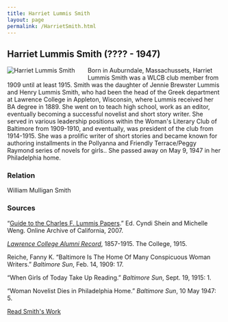 ```yaml
---
title: Harriet Lummis Smith
layout: page
permalink: /HarrietSmith.html
---
```


## Harriet Lummis Smith (???? - 1947)
<div style="float: left;padding-right: 30px;padding-bottom: 15px;"><img src="https://elizajames.github.io/WLCB_draft/assets/img/HarrietSmith.jpg" alt="Harriet Lummis Smith"></div>

Born in Auburndale, Massachussets, Harriet Lummis Smith was a WLCB club member from 1909 until at least 1915. Smith was the daughter of Jennie Brewster Lummis and Henry Lummis Smith, who had been the head of the Greek department at Lawrence College in Appleton, Wisconsin, where Lummis received her BA degree in 1889. She went on to teach high school, work as an editor, eventually becoming a successful novelist and short story writer. She served in various leadership positions within the Woman's Literary Club of Baltimore from 1909-1910, and eventually, was president of the club from 1914-1915. She was a prolific writer of short stories and became known for authoring installments in the Pollyanna and Friendly Terrace/Peggy Raymond series of novels for girls.. She passed away on May 9, 1947 in her Philadelphia home.

### Relation

William Mulligan Smith

### Sources

“[Guide to the Charles F. Lummis Papers](http://www.oac.cdlib.org/findaid/ark:/13030/kt9z09r4s7/entire_text/).” Ed. Cyndi Shein and Michelle Weng. Online Archive of California, 2007. 

*[Lawrence College Alumni Record](https://loyolanotredamelib.org/Aperio/WLCB/exhibits/show/club-bios/item/books.google.com/books?id=i6ZEAAAAIAAJ&pg=PA248&lpg=PA248&dq=Henry%2BLummis%2BLawrence%2BCollege%2BWI&source=bl&ots=kESCF0OPlb&sig=CwtzBXwvpF5uGdkpcEwDjnQzUyA&hl=en&sa=X&ved=0ahUKEwiDloOvvsHZAhUlhuAKHRZPC0kQ6AEILjAB#v=onepage&q=Lummis&f=false)*, 1857-1915. The College, 1915.

Reiche, Fanny K. “Baltimore Is The Home Of Many Conspicuous Woman Writers.” *Baltimore Sun*, Feb. 14, 1909: 17.

“When Girls of Today Take Up Reading.” *Baltimore Sun*, Sept. 19, 1915: 1.

“Woman Novelist Dies in Philadelphia Home.” *Baltimore Sun*, 10 May 1947: 5. 

[Read Smith's Work](https://elizajames.github.io/WLCB_draft/browse.html#harriet)